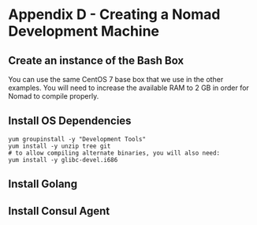 # Appendix D - Creating a Nomad Development Machine


## Create an instance of the Bash Box

You can use the same CentOS 7 base box that we use in the other examples.  You will need to increase the available RAM to 2 GB in order for Nomad to compile properly.

## Install OS Dependencies

```
yum groupinstall -y "Development Tools"
yum install -y unzip tree git
# to allow compiling alternate binaries, you will also need:
yum install -y glibc-devel.i686
```
## Install Golang


## Install Consul Agent
